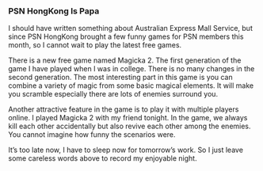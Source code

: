 ### PSN HongKong Is Papa
I should have written something about Australian Express Mall Service, but since PSN HongKong brought a few funny games for PSN members this month, so I cannot wait to play the latest free games.

There is a new free game named Magicka 2. The first generation of the game I have played when I was in college. There is no many changes in the second generation. The most interesting part in this game is you can combine a variety of magic from some basic magical elements. It will make you scramble especially there are lots of enemies surround you.

Another attractive feature in the game is to play it with multiple players online. I played Magicka 2 with my friend tonight. In the game, we always kill each other accidentally but also revive each other among the enemies. You cannot imagine how funny the scenarios were.

It’s too late now, I have to sleep now for tomorrow’s work. So I just leave some careless words above to record my enjoyable night.
